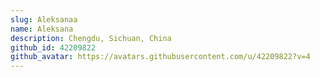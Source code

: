 ```yaml
---
slug: Aleksanaa
name: Aleksana
description: Chengdu, Sichuan, China
github_id: 42209822
github_avatar: https://avatars.githubusercontent.com/u/42209822?v=4
---
```



